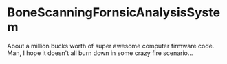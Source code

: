 # BoneScanningFornsicAnalysisSystem
About a million bucks worth of super awesome computer firmware code. Man, I hope it doesn't all burn down in some crazy fire scenario...
